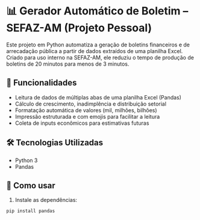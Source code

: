 # 📊 Gerador Automático de Boletim – SEFAZ-AM (Projeto Pessoal)

Este projeto em Python automatiza a geração de boletins financeiros e de arrecadação pública a partir de dados extraídos de uma planilha Excel. Criado para uso interno na SEFAZ-AM, ele reduziu o tempo de produção de boletins de 20 minutos para menos de 3 minutos.

## 🔧 Funcionalidades
- Leitura de dados de múltiplas abas de uma planilha Excel (Pandas)
- Cálculo de crescimento, inadimplência e distribuição setorial
- Formatação automática de valores (mil, milhões, bilhões)
- Impressão estruturada e com emojis para facilitar a leitura
- Coleta de inputs econômicos para estimativas futuras

## 🛠 Tecnologias Utilizadas
- Python 3
- Pandas

## 🧪 Como usar
1. Instale as dependências:
```bash
pip install pandas
